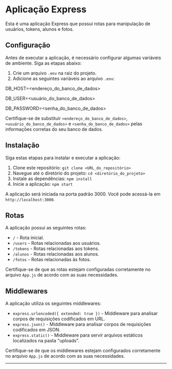 # Aplicação Express

Esta é uma aplicação Express que possui rotas para manipulação de usuários, tokens, alunos e fotos.

## Configuração

Antes de executar a aplicação, é necessário configurar algumas variáveis de ambiente. Siga as etapas abaixo:

1. Crie um arquivo `.env` na raiz do projeto.
2. Adicione as seguintes variáveis ao arquivo `.env`:

DB_HOST=<endereço_do_banco_de_dados>

DB_USER=<usuário_do_banco_de_dados>

DB_PASSWORD=<senha_do_banco_de_dados>

Certifique-se de substituir `<endereço_do_banco_de_dados>`, `<usuário_do_banco_de_dados>` e `<senha_do_banco_de_dados>` pelas informações corretas do seu banco de dados.

## Instalação

Siga estas etapas para instalar e executar a aplicação:

1. Clone este repositório: `git clone <URL_do_repositório>`
2. Navegue até o diretório do projeto: `cd <diretório_do_projeto>`
3. Instale as dependências: `npm install`
4. Inicie a aplicação: `npm start`

A aplicação será iniciada na porta padrão 3000. Você pode acessá-la em `http://localhost:3000`.

## Rotas

A aplicação possui as seguintes rotas:

- `/` - Rota inicial.
- `/users` - Rotas relacionadas aos usuários.
- `/tokens` - Rotas relacionadas aos tokens.
- `/alunos` - Rotas relacionadas aos alunos.
- `/fotos` - Rotas relacionadas às fotos.

Certifique-se de que as rotas estejam configuradas corretamente no arquivo `App.js` de acordo com as suas necessidades.

## Middlewares

A aplicação utiliza os seguintes middlewares:

- `express.urlencoded({ extended: true })` - Middleware para analisar corpos de requisições codificados em URL.
- `express.json()` - Middleware para analisar corpos de requisições codificados em JSON.
- `express.static()` - Middleware para servir arquivos estáticos localizados na pasta "uploads".

Certifique-se de que os middlewares estejam configurados corretamente no arquivo `App.js` de acordo com as suas necessidades.

---

